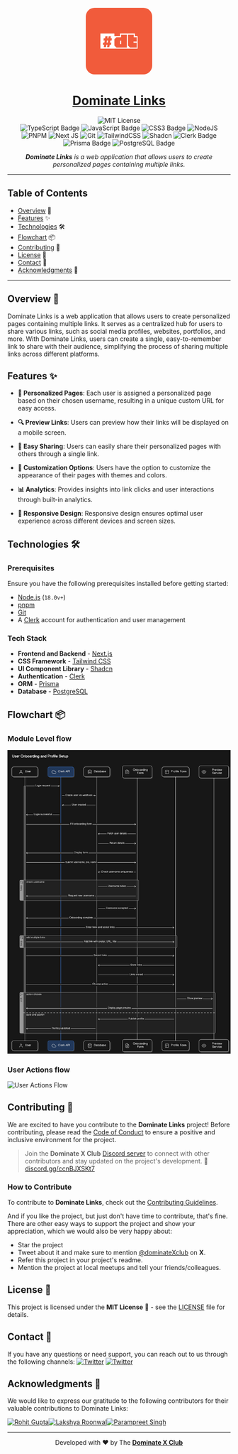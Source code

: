 <a href="https://github.com/rohitt-gupta/dominate-links" title="Dominate Links">
<p align="center">
  <img src="./public/logo.png" alt="Dominate X Club Logo" height="150px" style="border-radius:20px">
</p>
<h1 align="center">Dominate Links</h1>
</a>

<p align="center">
<img src="https://img.shields.io/github/license/rohitt-gupta/dominate-links&style=for-the-badge" alt="MIT License">
<br>
<img src="https://img.shields.io/badge/TypeScript-3178C6?logo=typescript&logoColor=fff&style=for-the-badge" alt="TypeScript Badge">
<img src="https://img.shields.io/badge/JavaScript-F7DF1E?logo=javascript&logoColor=000&style=for-the-badge" alt="JavaScript Badge">
<img src="https://img.shields.io/badge/CSS3-1572B6?logo=css3&logoColor=fff&style=for-the-badge" alt="CSS3 Badge">
<img src="https://img.shields.io/badge/node.js-6DA55F?style=for-the-badge&logo=node.js&logoColor=white" alt="NodeJS">
<img src="https://img.shields.io/badge/pnpm-%234a4a4a.svg?style=for-the-badge&logo=pnpm&logoColor=f69220" alt="PNPM">
<img src="https://img.shields.io/badge/Next-black?style=for-the-badge&logo=next.js&logoColor=white" alt="Next JS">
<img src="https://img.shields.io/badge/GIT-E44C30?style=for-the-badge&logo=git&logoColor=white" alt="Git">
<img src="https://img.shields.io/badge/tailwindcss-%2338B2AC.svg?style=for-the-badge&logo=tailwind-css&logoColor=white" alt="TailwindCSS">
<img src="https://img.shields.io/badge/shadcn%2Fui-000000?style=for-the-badge&logo=shadcnui&logoColor=white" alt="Shadcn">
<img src="https://img.shields.io/badge/Clerk-6C47FF?logo=clerk&logoColor=fff&style=for-the-badge" alt="Clerk Badge">
<img src="https://img.shields.io/badge/Prisma-2D3748?logo=prisma&logoColor=fff&style=for-the-badge" alt="Prisma Badge">
<img src="https://img.shields.io/badge/PostgreSQL-4169E1?logo=postgresql&logoColor=fff&style=for-the-badge" alt="PostgreSQL Badge">
</p>

<p align="center" style="font-style:italic">
<b>Dominate Links</b> is a web application that allows users to create personalized pages containing multiple links.
</p>

---

## Table of Contents

-   [Overview](#overview) 🚀
-   [Features](#features) ✨
-   [Technologies](#technologies) 🛠
-   [Flowchart](#flowchart) 📦
-   [Contributing](#contributing) 🤝
-   [License](#license) 📄
-   [Contact](#contact) 📧
-   [Acknowledgments](#acknowledgments) 🙏

---

## Overview 🚀

Dominate Links is a web application that allows users to create personalized pages containing multiple links. It serves as a centralized hub for users to share various links, such as social media profiles, websites, portfolios, and more. With Dominate Links, users can create a single, easy-to-remember link to share with their audience, simplifying the process of sharing multiple links across different platforms.

## Features ✨

- **👤 Personalized Pages**: Each user is assigned a personalized page based on their chosen username, resulting in a unique custom URL for easy access.

- **🔍 Preview Links**: Users can preview how their links will be displayed on a mobile screen.

- **🚀 Easy Sharing**: Users can easily share their personalized pages with others through a single link.

- **🎨 Customization Options**: Users have the option to customize the appearance of their pages with themes and colors.

- **📊 Analytics**: Provides insights into link clicks and user interactions through built-in analytics.

- **📱 Responsive Design**: Responsive design ensures optimal user experience across different devices and screen sizes.


## Technologies 🛠

### Prerequisites

Ensure you have the following prerequisites installed before getting started:

- [Node.js](https://nodejs.org/) (`18.0v+`)
- [pnpm](https://pnpm.io/)
- [Git](https://git-scm.com/)
- A [Clerk](https://clerk.com/) account for authentication and user management

### Tech Stack

- **Frontend and Backend** - [Next.js](https://nextjs.org/)
- **CSS Framework** - [Tailwind CSS](https://tailwindcss.com/)
- **UI Component Library** - [Shadcn](https://shadcn.dev/)
- **Authentication** - [Clerk](https://clerk.dev/)
- **ORM** - [Prisma](https://www.prisma.io/)
- **Database** - [PostgreSQL](https://www.postgresql.org/)


## Flowchart 📦

### Module Level flow
![Module Level Flow](./flowcharts/module-level-flowchart.png)

### User Actions flow
![User Actions Flow](./flowcharts/user-actions-flowchart.png)


## Contributing 🤝

We are excited to have you contribute to the **Dominate Links** project! Before contributing, please read the [Code of Conduct](CODE_OF_CONDUCT.md) to ensure a positive and inclusive environment for the project.

> Join the **Dominate X Club** [Discord server](https://discord.gg/ccnBJXSKt7) to connect with other contributors and stay updated on the project's development.
> 🔗 [discord.gg/ccnBJXSKt7](https://discord.gg/ccnBJXSKt7)

### **How to Contribute**

To contribute to **Dominate Links**, check out the [Contributing Guidelines](CONTRIBUTING.md).

And if you like the project, but just don't have time to contribute, that's fine. There are other easy ways to support the project and show your appreciation, which we would also be very happy about:
- Star the project
- Tweet about it and make sure to mention [@dominateXclub](https://x.com/dominateXclub) on **X**.
- Refer this project in your project's readme.
- Mention the project at local meetups and tell your friends/colleagues.

## License 📄

This project is licensed under the **MIT License** 🔐 - see the [LICENSE](LICENSE)  file for details.

## Contact 📧

If you have any questions or need support, you can reach out to us through the following channels:
[![Twitter](https://img.shields.io/badge/dominateXclub-black?logo=X&logoColor=white&style=for-the-badge)](https://x.com/dominateXclub)
[![Twitter](https://img.shields.io/badge/DominateXClub-5865F2?logo=discord&logoColor=white&style=for-the-badge)](https://discord.gg/ccnBJXSKt7)

## Acknowledgments 🙏

We would like to express our gratitude to the following contributors for their valuable contributions to Dominate Links:

<a href="https://github.com/rohitt-gupta"><img src="https://avatars.githubusercontent.com/u/81370462?v=4" width="50px" height="auto" alt="Rohit Gupta"></a><a href="https://github.com/lakshya-roonwal"><img src="https://avatars.githubusercontent.com/u/76898541?v=4" width="50px" height="auto" alt="Lakshya Roonwal"></a><a href="https://github.com/Param302"><img src="https://avatars.githubusercontent.com/u/76559816?v=4" width="50px" height="auto" alt="Parampreet Singh"></a>


---

<p align="center">
	Developed with ❤️ by The <a href="https://x.com/i/communities/1769406952939864575"><strong>Dominate X Club</strong></a>
</p>
